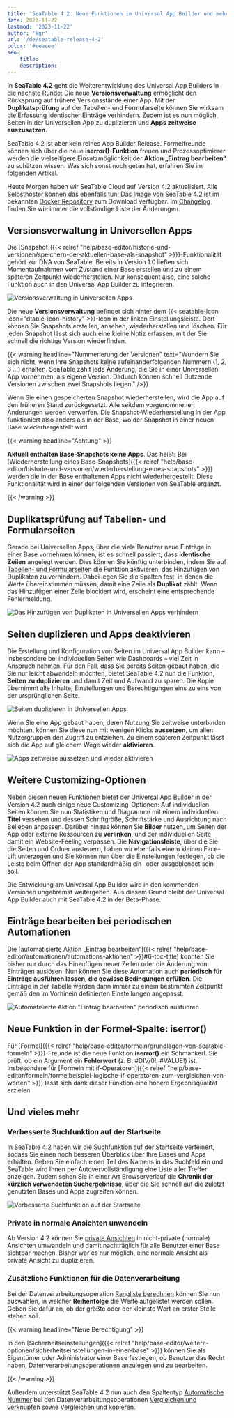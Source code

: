 ```yaml
---
title: 'SeaTable 4.2: Neue Funktionen im Universal App Builder und mehr'
date: 2023-11-22
lastmod: '2023-11-22'
author: 'kgr'
url: '/de/seatable-release-4-2'
color: '#eeeeee'
seo:
    title:
    description:
---
```


In **SeaTable 4.2** geht die Weiterentwicklung des Universal App Builders in die nächste Runde: Die neue **Versionsverwaltung** ermöglicht den Rücksprung auf frühere Versionsstände einer App. Mit der **Duplikatsprüfung** auf der Tabellen- und Formularseite können Sie wirksam die Erfassung identischer Einträge verhindern. Zudem ist es nun möglich, Seiten in der Universellen App zu duplizieren und **Apps zeitweise auszusetzen**.

SeaTable 4.2 ist aber kein reines App Builder Release. Formelfreunde können sich über die neue **iserror()-Funktion** freuen und Prozessoptimierer werden die vielseitigere Einsatzmöglichkeit der **Aktion „Eintrag bearbeiten“** zu schätzen wissen. Was sich sonst noch getan hat, erfahren Sie im folgenden Artikel.

Heute Morgen haben wir SeaTable Cloud auf Version 4.2 aktualisiert. Alle Selbsthoster können das ebenfalls tun: Das Image von SeaTable 4.2 ist im bekannten [Docker Repository](https://hub.docker.com/r/seatable/seatable-enterprise) zum Download verfügbar. Im [Changelog](https://seatable.io/docs/changelog/version-4/) finden Sie wie immer die vollständige Liste der Änderungen.

## Versionsverwaltung in Universellen Apps

Die [Snapshot]({{< relref "help/base-editor/historie-und-versionen/speichern-der-aktuellen-base-als-snapshot" >}})\-Funktionalität gehört zur DNA von SeaTable. Bereits in Version 1.0 ließen sich Momentaufnahmen vom Zustand einer Base erstellen und zu einem späteren Zeitpunkt wiederherstellen. Nur konsequent also, eine solche Funktion auch in den Universal App Builder zu integrieren.

![Versionsverwaltung in Universellen Apps](Version-management-in-Universal-Apps.gif)

Die neue **Versionsverwaltung** befindet sich hinter dem {{< seatable-icon icon="dtable-icon-history" >}}-Icon in der linken Einstellungsleiste. Dort können Sie Snapshots erstellen, ansehen, wiederherstellen und löschen. Für jeden Snapshot lässt sich auch eine kleine Notiz erfassen, mit der Sie schnell die richtige Version wiederfinden.

{{< warning headline="Nummerierung der Versionen" text="Wundern Sie sich nicht, wenn Ihre Snapshots keine aufeinanderfolgenden Nummern (1, 2, 3 …) erhalten. SeaTable zählt jede Änderung, die Sie in einer Universellen App vornehmen, als eigene Version. Dadurch können schnell Dutzende Versionen zwischen zwei Snapshots liegen." />}}

Wenn Sie einen gespeicherten Snapshot wiederherstellen, wird die App auf den früheren Stand zurückgesetzt. Alle seitdem vorgenommenen Änderungen werden verworfen. Die Snapshot-Wiederherstellung in der App funktioniert also anders als in der Base, wo der Snapshot in einer neuen Base wiederhergestellt wird.

{{< warning headline="Achtung" >}}

**Aktuell enthalten Base-Snapshots keine Apps**. Das heißt: Bei [Wiederherstellung eines Base-Snapshots]({{< relref "help/base-editor/historie-und-versionen/wiederherstellung-eines-snapshots" >}}) werden die in der Base enthaltenen Apps nicht wiederhergestellt. Diese Funktionalität wird in einer der folgenden Versionen von SeaTable ergänzt.

{{< /warning >}}

## Duplikatsprüfung auf Tabellen- und Formularseiten

Gerade bei Universellen Apps, über die viele Benutzer neue Einträge in einer Base vornehmen können, ist es schnell passiert, dass **identische Zeilen** angelegt werden. Dies können Sie künftig unterbinden, indem Sie auf [Tabellen- und Formularseiten](https://seatable.io/docs/apps/seitentypen-in-der-universellen-app/) die Funktion aktivieren, das Hinzufügen von Duplikaten zu verhindern. Dabei legen Sie die Spalten fest, in denen die Werte übereinstimmen müssen, damit eine Zeile als **Duplikat** zählt. Wenn das Hinzufügen einer Zeile blockiert wird, erscheint eine entsprechende Fehlermeldung.

![Das Hinzufügen von Duplikaten in Universellen Apps verhindern](Prevent-adding-duplicate-records-in-Universal-Apps.gif)

## Seiten duplizieren und Apps deaktivieren

Die Erstellung und Konfiguration von Seiten im Universal App Builder kann – insbesondere bei individuellen Seiten wie Dashboards – viel Zeit in Anspruch nehmen. Für den Fall, dass Sie bereits Seiten gebaut haben, die Sie nur leicht abwandeln möchten, bietet SeaTable 4.2 nun die Funktion, **Seiten zu duplizieren** und damit Zeit und Aufwand zu sparen. Die Kopie übernimmt alle Inhalte, Einstellungen und Berechtigungen eins zu eins von der ursprünglichen Seite.

![Seiten duplizieren in Universellen Apps](Duplicate-page-in-Universal-Apps.png)

Wenn Sie eine App gebaut haben, deren Nutzung Sie zeitweise unterbinden möchten, können Sie diese nun mit wenigen Klicks **aussetzen**, um allen Nutzergruppen den Zugriff zu entziehen. Zu einem späteren Zeitpunkt lässt sich die App auf gleichem Wege wieder **aktivieren**.

![Apps zeitweise aussetzen und wieder aktivieren](Suspend-and-activate-apps.gif)

## Weitere Customizing-Optionen

Neben diesen neuen Funktionen bietet der Universal App Builder in der Version 4.2 auch einige neue Customizing-Optionen: Auf individuellen Seiten können Sie nun Statistiken und Diagramme mit einem individuellen **Titel** versehen und dessen Schriftgröße, Schriftstärke und Ausrichtung nach Belieben anpassen. Darüber hinaus können Sie **Bilder** nutzen, um Seiten der App oder externe Ressourcen zu **verlinken**, und der individuellen Seite damit ein Website-Feeling verpassen. Die **Navigationsleiste**, über die Sie die Seiten und Ordner ansteuern, haben wir ebenfalls einem kleinen Face-Lift unterzogen und Sie können nun über die Einstellungen festlegen, ob die Leiste beim Öffnen der App standardmäßig ein- oder ausgeblendet sein soll.

Die Entwicklung am Universal App Builder wird in den kommenden Versionen ungebremst weitergehen. Aus diesem Grund bleibt der Universal App Builder auch mit SeaTable 4.2 in der Beta-Phase.

## Einträge bearbeiten bei periodischen Automationen

Die [automatisierte Aktion „Eintrag bearbeiten“]({{< relref "help/base-editor/automationen/automations-aktionen" >}}#6-toc-title) konnten Sie bisher nur durch das Hinzufügen neuer Zeilen oder die Änderung von Einträgen auslösen. Nun können Sie diese Automation auch **periodisch für Einträge ausführen lassen, die gewisse Bedingungen erfüllen**. Die Einträge in der Tabelle werden dann immer zu einem bestimmten Zeitpunkt gemäß den im Vorhinein definierten Einstellungen angepasst.

![Automatisierte Aktion "Eintrag bearbeiten" periodisch ausführen](Run-automated-action-Modify-record-periodically-.png)

## Neue Funktion in der Formel-Spalte: iserror()

Für [Formel]({{< relref "help/base-editor/formeln/grundlagen-von-seatable-formeln" >}})\-Freunde ist die neue Funktion **iserror()** ein Schmankerl. Sie prüft, ob ein Argument ein **Fehlerwert** (z. B. #DIV/0!, #VALUE!) ist. Insbesondere für [Formeln mit if-Operatoren]({{< relref "help/base-editor/formeln/formelbeispiel-logische-if-operatoren-zum-vergleichen-von-werten" >}}) lässt sich dank dieser Funktion eine höhere Ergebnisqualität erzielen.

## Und vieles mehr

### Verbesserte Suchfunktion auf der Startseite

In SeaTable 4.2 haben wir die Suchfunktion auf der Startseite verfeinert, sodass Sie einen noch besseren Überblick über Ihre Bases und Apps erhalten. Geben Sie einfach einen Teil des Namens in das Suchfeld ein und SeaTable wird Ihnen per Autovervollständigung eine Liste aller Treffer anzeigen. Zudem sehen Sie in einer Art Browserverlauf die **Chronik der kürzlich verwendeten Suchergebnisse**, über die Sie schnell auf die zuletzt genutzten Bases und Apps zugreifen können.

![Verbesserte Suchfunktion auf der Startseite](Screenshot-2023-11-20-133326.png)

### Private in normale Ansichten unwandeln

Ab Version 4.2 können Sie [private Ansichten](https://seatable.io/docs/grundlagen-von-ansichten/unterschiede-zwischen-privaten-und-normalen-ansichten/) in nicht-private (normale) Ansichten umwandeln und damit nachträglich für alle Benutzer einer Base sichtbar machen. Bisher war es nur möglich, eine normale Ansicht als private Ansicht zu duplizieren.

### Zusätzliche Funktionen für die Datenverarbeitung

Bei der Datenverarbeitungsoperation [Rangliste berechnen](https://seatable.io/docs/datenverarbeitung/datenverarbeitung-rangliste-berechnen/) können Sie nun auswählen, in welcher **Reihenfolge** die Werte aufgelistet werden sollen. Geben Sie dafür an, ob der größte oder der kleinste Wert an erster Stelle stehen soll.

{{< warning headline="Neue Berechtigung" >}}

In den [Sicherheitseinstellungen]({{< relref "help/base-editor/weitere-optionen/sicherheitseinstellungen-in-einer-base" >}}) können Sie als Eigentümer oder Administrator einer Base festlegen, ob Benutzer das Recht haben, Datenverarbeitungsoperationen anzulegen und zu bearbeiten.

{{< /warning >}}

Außerdem unterstützt SeaTable 4.2 nun auch den Spaltentyp [Automatische Nummer](https://seatable.io/docs/text-und-zahlen/der-spaltentyp-automatische-nummer/) bei den Datenverarbeitungsoperationen [Vergleichen und verknüpfen](https://seatable.io/docs/datenverarbeitung/datenverarbeitung-vergleichen-und-verknuepfen/) sowie [Vergleichen und kopieren](https://seatable.io/docs/datenverarbeitung/datenverarbeitung-vergleichen-und-kopieren/).
